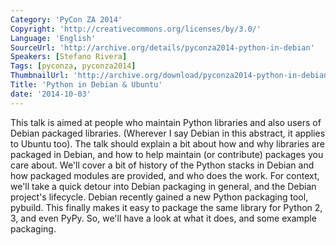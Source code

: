 ```yaml
---
Category: 'PyCon ZA 2014'
Copyright: 'http://creativecommons.org/licenses/by/3.0/'
Language: 'English'
SourceUrl: 'http://archive.org/details/pyconza2014-python-in-debian'
Speakers: [Stefano Rivera]
Tags: [pyconza, pyconza2014]
ThumbnailUrl: 'http://archive.org/download/pyconza2014-python-in-debian/pyconza2014-python-in-debian.thumbs/11%20a%20Python%20in%20Debian%20%26%20Ubuntu-_000150.jpg'
Title: 'Python in Debian & Ubuntu'
date: '2014-10-03'
---
```

This talk is aimed at people who maintain Python libraries and also users of Debian packaged libraries. (Wherever I say Debian in this abstract, it applies to Ubuntu too). The talk should explain a bit about how and why libraries are packaged in Debian, and how to help maintain (or contribute) packages you care about.
We'll cover a bit of history of the Python stacks in Debian and how packaged modules are provided, and who does the work. For context, we'll take a quick detour into Debian packaging in general, and the Debian project's lifecycle.
Debian recently gained a new Python packaging tool, pybuild. This finally makes it easy to package the same library for Python 2, 3, and even PyPy. So, we'll have a look at what it does, and some example packaging.